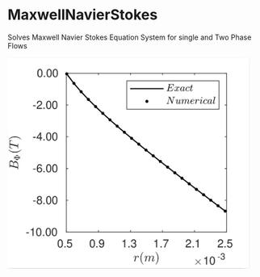 # MaxwellNavierStokes
Solves Maxwell Navier Stokes Equation System for single and Two Phase Flows

<img src="https://github.com/SureshMurugaiyan/MaxwellNavierStokes/blob/main/sampleresults/1_WIRE_VALIDATION.png" width="480">

